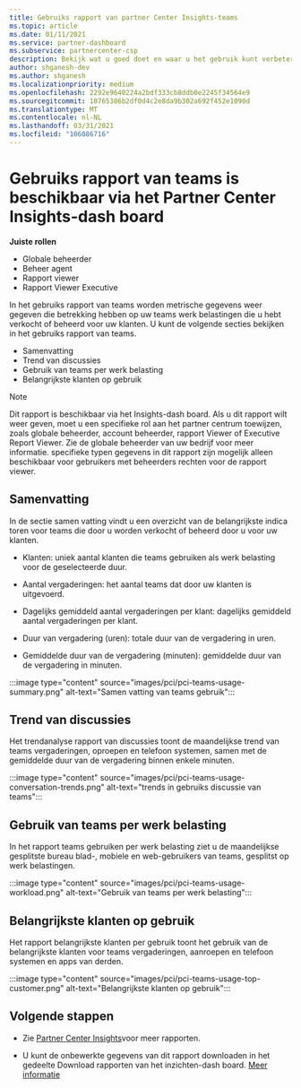 ```yaml
---
title: Gebruiks rapport van partner Center Insights-teams
ms.topic: article
ms.date: 01/11/2021
ms.service: partner-dashboard
ms.subservice: partnercenter-csp
description: Bekijk wat u goed doet en waar u het gebruik kunt verbeteren van teams abonnementen die u verkoopt of beheert voor uw klanten.
author: shganesh-dev
ms.author: shganesh
ms.localizationpriority: medium
ms.openlocfilehash: 2292e9640224a2bdf333cb8ddb0e2245f34564e9
ms.sourcegitcommit: 10765386b2df0d4c2e8da9b302a692f452e1090d
ms.translationtype: MT
ms.contentlocale: nl-NL
ms.lasthandoff: 03/31/2021
ms.locfileid: "106086716"
---
```

# <a name="teams-usage-report-available-from-the-partner-center-insights-dashboard"></a>Gebruiks rapport van teams is beschikbaar via het Partner Center Insights-dash board

**Juiste rollen**

- Globale beheerder
- Beheer agent
- Rapport viewer
- Rapport Viewer Executive

In het gebruiks rapport van teams worden metrische gegevens weer gegeven die betrekking hebben op uw teams werk belastingen die u hebt verkocht of beheerd voor uw klanten. U kunt de volgende secties bekijken in het gebruiks rapport van teams.

- Samenvatting
- Trend van discussies
- Gebruik van teams per werk belasting
- Belangrijkste klanten op gebruik

 > [!NOTE]
 > Dit rapport is beschikbaar via het Insights-dash board. Als u dit rapport wilt weer geven, moet u een specifieke rol aan het partner centrum toewijzen, zoals globale beheerder, account beheerder, rapport Viewer of Executive Report Viewer. Zie de globale beheerder van uw bedrijf voor meer informatie. specifieke typen gegevens in dit rapport zijn mogelijk alleen beschikbaar voor gebruikers met beheerders rechten voor de rapport viewer.

## <a name="summary"></a>Samenvatting

In de sectie samen vatting vindt u een overzicht van de belangrijkste indica toren voor teams die door u worden verkocht of beheerd door u voor uw klanten.  

- Klanten: uniek aantal klanten die teams gebruiken als werk belasting voor de geselecteerde duur.

- Aantal vergaderingen: het aantal teams dat door uw klanten is uitgevoerd.

- Dagelijks gemiddeld aantal vergaderingen per klant: dagelijks gemiddeld aantal vergaderingen per klant. 

- Duur van vergadering (uren): totale duur van de vergadering in uren. 

- Gemiddelde duur van de vergadering (minuten): gemiddelde duur van de vergadering in minuten. 

:::image type="content" source="images/pci/pci-teams-usage-summary.png" alt-text="Samen vatting van teams gebruik":::

## <a name="conversations-trend"></a>Trend van discussies

Het trendanalyse rapport van discussies toont de maandelijkse trend van teams vergaderingen, oproepen en telefoon systemen, samen met de gemiddelde duur van de vergadering binnen enkele minuten.

:::image type="content" source="images/pci/pci-teams-usage-conversation-trends.png" alt-text="trends in gebruiks discussie van teams":::

## <a name="teams-usage-by-workloads"></a>Gebruik van teams per werk belasting

In het rapport teams gebruiken per werk belasting ziet u de maandelijkse gesplitste bureau blad-, mobiele en web-gebruikers van teams, gesplitst op werk belastingen.

:::image type="content" source="images/pci/pci-teams-usage-workload.png" alt-text="Gebruik van teams per werk belasting":::

## <a name="top-customers-by-usage"></a>Belangrijkste klanten op gebruik

Het rapport belangrijkste klanten per gebruik toont het gebruik van de belangrijkste klanten voor teams vergaderingen, aanroepen en telefoon systemen en apps van derden.

:::image type="content" source="images/pci/pci-teams-usage-top-customer.png" alt-text="Belangrijkste klanten op gebruik":::

## <a name="next-steps"></a>Volgende stappen

- Zie [Partner Center Insights](partner-center-insights.md)voor meer rapporten.

- U kunt de onbewerkte gegevens van dit rapport downloaden in het gedeelte Download rapporten van het inzichten-dash board. [Meer informatie](pci-download-reports.md) 
